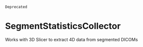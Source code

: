 ````Deprecated````
# SegmentStatisticsCollector
Works with 3D Slicer to extract 4D data from segmented DICOMs
